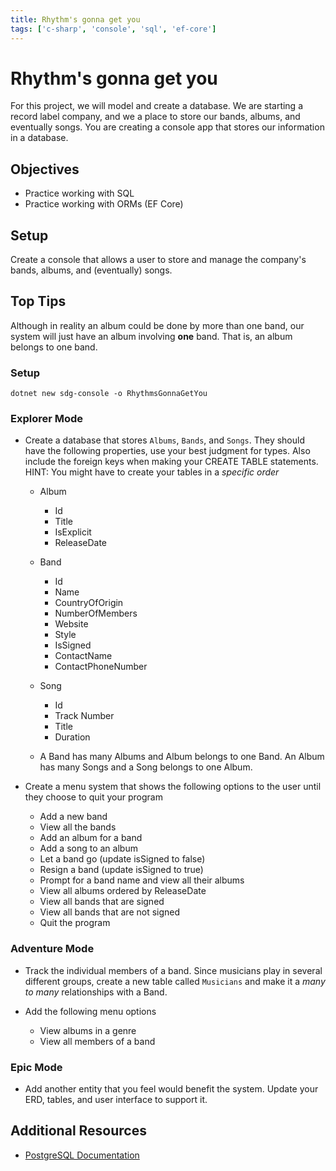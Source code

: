 ```yaml
---
title: Rhythm's gonna get you
tags: ['c-sharp', 'console', 'sql', 'ef-core']
---
```


# Rhythm's gonna get you

For this project, we will model and create a database. We are starting a record label company, and we a place to store our bands, albums, and eventually songs. You are creating a console app that stores our information in a database.

## Objectives

- Practice working with SQL
- Practice working with ORMs (EF Core)

## Setup

Create a console that allows a user to store and manage the company's bands, albums, and (eventually) songs.

## Top Tips

Although in reality an album could be done by more than one band, our system will just have an album involving **one** band. That is, an album belongs to one band.

### Setup

```shell
dotnet new sdg-console -o RhythmsGonnaGetYou
```

### Explorer Mode

- Create a database that stores `Albums`, `Bands`, and `Songs`. They should have the following properties, use your best judgment for types. Also include the foreign keys when making your CREATE TABLE statements. HINT: You might have to create your tables in a _specific order_

  - Album

    - Id
    - Title
    - IsExplicit
    - ReleaseDate

  - Band

    - Id
    - Name
    - CountryOfOrigin
    - NumberOfMembers
    - Website
    - Style
    - IsSigned
    - ContactName
    - ContactPhoneNumber

  - Song

    - Id
    - Track Number
    - Title
    - Duration

  - A Band has many Albums and Album belongs to one Band. An Album has many Songs and a Song belongs to one Album.

- Create a menu system that shows the following options to the user until they choose to quit your program

  - Add a new band
  - View all the bands
  - Add an album for a band
  - Add a song to an album
  - Let a band go (update isSigned to false)
  - Resign a band (update isSigned to true)
  - Prompt for a band name and view all their albums
  - View all albums ordered by ReleaseDate
  - View all bands that are signed
  - View all bands that are not signed
  - Quit the program

### Adventure Mode

- Track the individual members of a band. Since musicians play in several different groups, create a new table called `Musicians` and make it a _many to many_ relationships with a Band.

- Add the following menu options
  - View albums in a genre
  - View all members of a band

### Epic Mode

- Add another entity that you feel would benefit the system. Update your ERD, tables, and user interface to support it.

## Additional Resources

- [PostgreSQL Documentation](https://www.postgresql.org/docs/)
